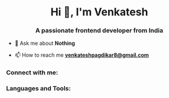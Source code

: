 <h1 align="center">Hi 👋, I'm Venkatesh</h1>
<h3 align="center">A passionate frontend developer from India</h3>

- 💬 Ask me about **Nothing**

- 📫 How to reach me **venkateshpagdikar8@gmail.com**

<h3 align="left">Connect with me:</h3>
<p align="left">
</p>

<h3 align="left">Languages and Tools:</h3>

